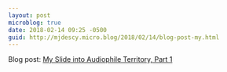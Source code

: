 ```yaml
---
layout: post
microblog: true
date: 2018-02-14 09:25 -0500
guid: http://mjdescy.micro.blog/2018/02/14/blog-post-my.html
---
```

Blog post: [My Slide into Audiophile Territory, Part 1](https://mjdescy.me/2018/02/14/my-slide-into-audiophile-territory-part-1/)
